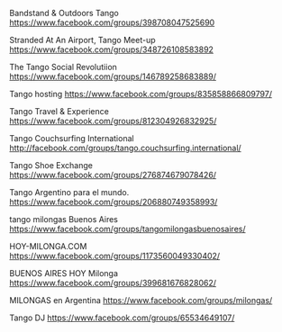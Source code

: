 Bandstand & Outdoors Tango
https://www.facebook.com/groups/398708047525690


Stranded At An Airport, Tango Meet-up
https://www.facebook.com/groups/348726108583892


The Tango Social Revolutiion
https://www.facebook.com/groups/146789258683889/

Tango hosting
https://www.facebook.com/groups/835858866809797/

Tango Travel & Experience
https://www.facebook.com/groups/812304926832925/

Tango Couchsurfing International
http://facebook.com/groups/tango.couchsurfing.international/

Tango Shoe Exchange
https://www.facebook.com/groups/276874679078426/

Tango Argentino para el mundo.
https://www.facebook.com/groups/206880749358993/

tango milongas Buenos Aires
https://www.facebook.com/groups/tangomilongasbuenosaires/

HOY-MILONGA.COM
https://www.facebook.com/groups/1173560049330402/

BUENOS AIRES HOY Milonga
https://www.facebook.com/groups/399681676828062/

MILONGAS en Argentina
https://www.facebook.com/groups/milongas/

Tango DJ
https://www.facebook.com/groups/65534649107/

